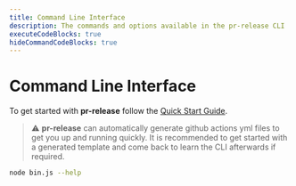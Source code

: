 ```yaml
---
title: Command Line Interface
description: The commands and options available in the pr-release CLI
executeCodeBlocks: true
hideCommandCodeBlocks: true
---
```


# Command Line Interface

To get started with **pr-release** follow the
[Quick Start Guide](/quick-start/).

> ⚠️ **pr-release** can automatically generate github actions yml files to get
> you up and running quickly. It is recommended to get started with a generated
> template and come back to learn the CLI afterwards if required.

```bash
node bin.js --help
```
